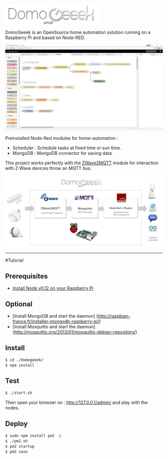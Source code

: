 ![DomoGeeek](./assets/logo.jpg "Domogeek")

DomoGeeek is an OpenSource home automation solution running on a Raspberry Pi and based on Node-RED.

![Node-Red](./assets/screenshot.jpg "Node-Red")

Preinstalled Node-Red modules for home-automation : 
* Scheduler : Schedule tasks at fixed time or sun time.
* MongoDB : MongoDB connector for saving data.

This project works perfectly with the [ZWave2MQTT](https://github.com/ltoinel/ZWave2MQTT) module for interaction with Z-Wave devices throw an MQTT bus.

![DomoGeeek](./assets/domogeeek.jpg "Domogeeek")

----
#Tutorial

## Prerequisites 
* [Install Node v0.12 on your Raspberry Pi](http://conoroneill.net/download-compiled-version-of-nodejs-0120-stable-for-raspberry-pi-here)

## Optional
* [Install MongoDB and start the daemon] (http://raspbian-france.fr/installer-mongodb-raspberry-pi/)
* [Install Mosquitto and start the daemon] (http://mosquitto.org/2013/01/mosquitto-debian-repository/)

## Install 

```sh
$ cd ./domogeeek/
$ npm install
```

## Test 

```sh
$ ./start.sh
```

Then open your browser on : http://127.0.0.1/admin/ and play with the nodes.

## Deploy 

```sh
$ sudo npm install pm2 -g
$ ./pm2.sh
$ pm2 startup
$ pm2 save
```